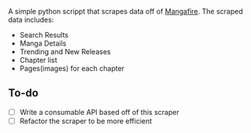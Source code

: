 A simple python scrippt that scrapes data off of [Mangafire](https://mangafire.to/home).
The scraped data includes:
- Search Results
- Manga Details
- Trending and New Releases
- Chapter list
- Pages(images) for each chapter

## To-do
- [ ] Write a consumable API based off of this scraper
- [ ] Refactor the scraper to be more efficient
